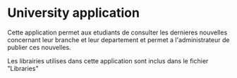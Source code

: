 University application
======================

Cette application permet aux etudiants de consulter les dernieres nouvelles concernant leur branche et leur departement et permet a l'administrateur de publier ces nouvelles.

Les librairies utilises dans cette application sont inclus dans le fichier "Libraries"
